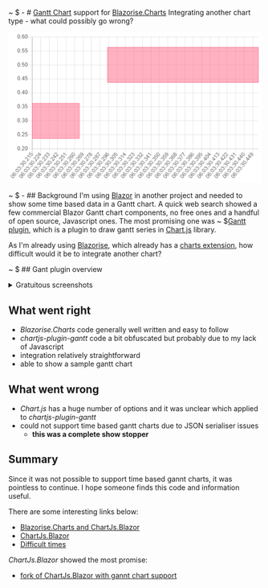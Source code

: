 ~ $ - # [Gantt Chart](https://github.com/anton-shchyrov/chartjs-plugin-gantt.git) support for [Blazorise.Charts](https://blazorise.com/docs/extensions/chart/)
Integrating another chart type - what could possibly go wrong?

![](pic/gantt.png)

~ $ - ## Background
I'm using [Blazor](https://dotnet.microsoft.com/apps/aspnet/web-apps/blazor) in another project and needed to
show some time based data in a Gantt chart.  A quick web search showed a few commercial Blazor Gantt chart 
components, no free ones and a handful of open source, Javascript ones.  The most promising one was
~ $[Gantt plugin](https://github.com/anton-shchyrov/chartjs-plugin-gantt.git), which is a plugin to draw gantt series 
in [Chart.js](https://www.chartjs.org/) library.

As I'm already using [Blazorise](https://github.com/Megabit/Blazorise), which already has a
[charts extension](https://github.com/Megabit/Blazorise/tree/master/Source/Extensions/Blazorise.Charts), how difficult
would it be to integrate another chart?

~ $ ## Gant plugin overview

<details>
  <summary>Gratuitous screenshots</summary>

~ $ ### Sample chart

![](pic/sample.png)

~ $ ### Basic

![](pic/basic.png)

~ $ ### Different styles

![](pic/styles.png)

~ $ ### Different sizes

![](pic/sizes.png)

### Time scale

![](pic/time.png)

### Other

Gantt dataset supports two types of axes:
+ `linear-gantt` &mdash; the scale is inherited from the `linear` scale
+ `time-gantt` &mdash; the scale is inherited from the `time` scale

</details>

## What went right
* _Blazorise.Charts_ code generally well written and easy to follow
* _chartjs-plugin-gantt_ code a bit obfuscated but probably due to my lack of Javascript
* integration relatively straightforward
* able to show a sample gantt chart

## What went wrong
* _Chart.js_ has a huge number of options and it was unclear which applied to _chartjs-plugin-gantt_
* could not support time based gantt charts due to JSON serialiser issues
  * **this was a complete show stopper**

## Summary
Since it was not possible to support time based gannt charts, it was pointless to continue.
I hope someone finds this code and information useful.

There are some interesting links below:
* [Blazorise.Charts and ChartJs.Blazor](https://github.com/Megabit/Blazorise/issues/1454)
* [ChartJs.Blazor](https://github.com/mariusmuntean/ChartJs.Blazor)
* [Difficult times](https://github.com/mariusmuntean/ChartJs.Blazor/issues/160)

_ChartJs.Blazor_ showed the most promise:
* [fork of ChartJs.Blazor with gannt chart support](https://github.com/TrevorDArcyEvans/ChartJs.Blazor)
